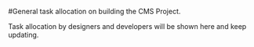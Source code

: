 #General task allocation on building the CMS Project. 
 
Task allocation by designers and developers will be shown here and keep updating. 
